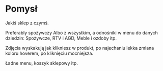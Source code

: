 # Pomysł

Jakiś sklep z czymś.

Preferably spożywczy
Albo z wszystkim, a odnośniki w menu do danych dziedzin: Spożywcze, RTV i AGD, Meble i ozdoby itp.

Zdjęcia wyskakują jak klikniesz w produkt, po najechaniu lekka zmiana koloru hoverem, po kliknięciu mocniejsza.

Ładne menu, koszyk sklepowy itp.
